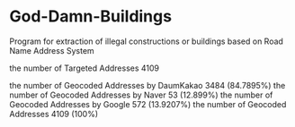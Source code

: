 # God-Damn-Buildings
Program for extraction of illegal constructions or buildings based on Road Name Address System

<Result>
the number of Targeted Addresses               4109

the number of Geocoded Addresses by DaumKakao  3484  (84.7895%)
the number of Geocoded Addresses by Naver      53    (12.899%)
the number of Geocoded Addresses by Google     572   (13.9207%)
the number of Geocoded Addresses               4109  (100%)
